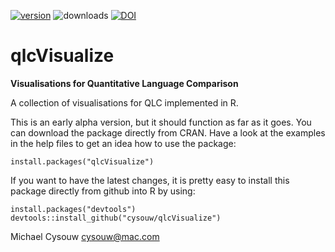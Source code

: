 [![version](http://www.r-pkg.org/badges/version/qlcVisualize)](https://cran.r-project.org/web/packages/qlcVisualize/index.html)
![downloads](http://cranlogs.r-pkg.org/badges/qlcVisualize)
[![DOI](https://zenodo.org/badge/19068/cysouw/qlcVisualize.svg)](https://zenodo.org/badge/latestdoi/19068/cysouw/qlcVisualize)

qlcVisualize
============

**Visualisations for Quantitative Language Comparison**

A collection of visualisations for QLC implemented in R.

This is an early alpha version, but it should function as far as it goes. You can download the package directly from CRAN. Have a look at the examples in the help files to get an idea how to use the package:

    install.packages("qlcVisualize")

If you want to have the latest changes, it is pretty easy to install this package directly from github into R by using:

    install.packages("devtools")
    devtools::install_github("cysouw/qlcVisualize")

Michael Cysouw
cysouw@mac.com
